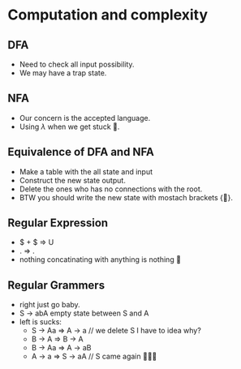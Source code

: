 # Computation and complexity

## DFA

 * Need to check all input possibility. 
 * We may have a trap state.

## NFA 

* Our concern is the accepted language.
* Using $\lambda$ when we get stuck 🤪.

## Equivalence of DFA and NFA

* Make a table with the all state and input
* Construct the new state output.
* Delete the ones who has no connections with the root.
* BTW you should write the new state with mostach brackets {🐸}.

## Regular Expression

* $ + $ => U
* . => .
* nothing concatinating with anything is nothing 🧐 

## Regular Grammers

* right just go baby.
* S -> abA empty state between S and A
* left is sucks:
  * S -> Aa => A -> a // we delete S I have to idea why? 
  * B -> A => B -> A
  * B -> Aa => A -> aB
  * A -> a => S -> aA // S came again 🤦🏻‍♂️